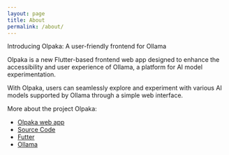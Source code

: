 ```yaml
---
layout: page
title: About
permalink: /about/
---
```


Introducing Olpaka: A user-friendly frontend for Ollama

Olpaka is a new Flutter-based frontend web app designed to enhance the accessibility and user 
experience of Ollama, a platform for AI model experimentation. 

With Olpaka, users can seamlessly 
explore and experiment with various AI models supported by Ollama through a simple web interface.

More about the project Olpaka:
- [Olpaka web app](https://otacon.github.io/olpaka/)
- [Source Code](https://github.com/Otacon/olpaka)
- [Futter](https://flutter.dev/)
- [Ollama](https://ollama.com/)
